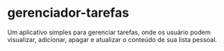 # gerenciador-tarefas
Um aplicativo simples para gerenciar tarefas, onde os usuário podem visualizar, adicionar, apagar e atualizar o conteúdo de sua lista pessoal.
